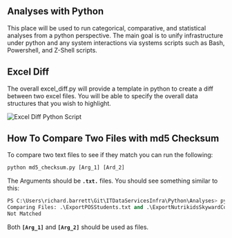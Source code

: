 ## Analyses with Python 
This place will be used to run categorical, comparative, and statistical analyses from a python perspective. 
The main goal is to unify infrastructure under python and any system interactions via systems scripts such as Bash, Powershell, and Z-Shell scripts.

## Excel Diff
The overall excel_diff.py will provide a template in python to create a diff between two excel files. 
You will be able to specify the overall data structures that you wish to highlight. 

![Excel Diff Python Script](https://www.lucidchart.com/publicSegments/view/3d780142-665e-43ca-8d70-6ca42f875a9d/image.jpeg)

## How To Compare Two Files with md5 Checksum
To compare two text files to see if they match you can run the following:
```python 
python md5_checksum.py [Arg_1] [Ard_2]
```

The Arguments should be **`.txt.`** files. 
You should see something similar to this:
```python
PS C:\Users\richard.barrett\Git\ITDataServicesInfra\Python\Analyses> python .\md5_checksum.py .\ExportPOSStudents.txt .\ExportNutrikidsSkywardCompare.txt
Comparing Files: .\ExportPOSStudents.txt and .\ExportNutrikidsSkywardCompare.txt
Not Matched
```

Both **`[Arg_1]`** and **`[Arg_2]`** should be used as files. 


